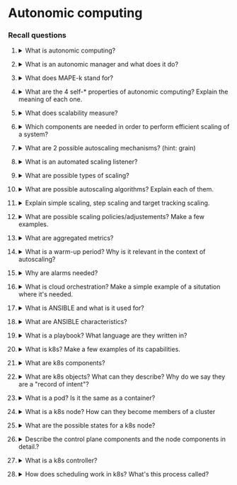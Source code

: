 # Autonomic computing

### Recall questions

1. <details markdown=1><summary markdown="span"> What is autonomic computing? </summary>
    
    \
    ==Systems capable of managing themselves given high level objectives from the administrators.==

</details>

2. <details markdown=1><summary markdown="span"> What is an autonomic manager and what does it do? </summary>
    
    \
    Process (?) with the task of:
    1. ==monitoring the system==
    2. ==verify that the system is in the desired state==
    3. ==plan an action to keep/change the state and execute it==

</details>

3. <details markdown=1><summary markdown="span"> What does  MAPE-k stand for? </summary>
    
    \
    ![](../../../static/CLD/aco1.png)

</details>

4. <details markdown=1><summary markdown="span"> What are the 4 self-* properties of autonomic computing? Explain the meaning of each one. </summary>
    
    \
    Properties:
    - self ==configuration==: see ansible
    - self ==healing==: e.g. guarantee a certain number of VMs are always running;
    - self ==protection==: e.g. keep intruders out and mitigate successful attacks;
    - self ==optimization==: e.g. determine optimal amount of VMs to guarantee SLA and minimize cost.

</details>

5. <details markdown=1><summary markdown="span"> What does scalability measure? </summary>
    
    \
    ==It measures the trend of performance with increasing load==. In other words, a system is scalable if it's ==capable of mantaining performance under increased load by adding more resources==.
    ![](../../../static/CLD/aco2.png)

</details>

6. <details markdown=1><summary markdown="span"> Which components are needed in order to perform efficient scaling of a system? </summary>
    
    \
    Components needed in order to perform:
    - ==resource usage monitor==
    - ==scaling mechanism==
    - ==load balancer==

</details>

7. <details markdown=1><summary markdown="span"> What are 2 possible autoscaling mechanisms? (hint: grain) </summary>
    
    \
    2 possible mechanisms:
    - ==coarse grain==: replication of an ==entire application==
    - ==fine grain==: replication of an ==application component== (micro-services)

</details>

8. <details markdown=1><summary markdown="span"> What is an automated scaling listener? </summary>
    
    \
    It's the ==core component of the Dynamic Scaling Architecture==, and it decides how to perform scaling based on requests from outside.
    ![](../../../static/CLD/aco3.png)

</details>

9. <details markdown=1><summary markdown="span"> What are possible types of scaling? </summary>
    
    \
    Possible scaling techniques are:
    - ==out/in (vertical)==
    - ==up/down (horizontal)==
    - ==migration==

</details>

10. <details markdown=1><summary markdown="span"> What are possible autoscaling algorithms? Explain each of them. </summary>
    
    \
    Possible autoscaling algorithms:
    - ==threshold based (reactive)==
    - ==model based (reactive)==: based on ==mathematical modelling of the system==
    - ==threshold + model (proactive)==: uses ==model to predict values in the next $x$ minutes and scales if threshold is surpassed==.

</details>

11. <details markdown=1><summary markdown="span"> Explain simple scaling, step scaling and target tracking scaling. </summary>
    
    \
    ==Simple and step scaling==: defines ==how many instances to remove and which events triggers it (threshold/other)==. In the case of ==step scaling there is no cool down period==. \
    ==Target tracking scaling==: defines a ==desired value for a performance/workload metric to mantain==.

</details>

12. <details markdown=1><summary markdown="span"> What are possible scaling policies/adjustements? Make a few examples.</summary>
    
    \
    ==Change in capacity==: add vms \
    ==Exact capacity==: specify exact number of vms for each scaling action \
    ==Percent capacity==: performs scaling based on a percentage of the current nr. of vms

</details>

13. <details markdown=1><summary markdown="span"> What are aggregated metrics? </summary>
    
    \
    ==Metrics that represent the average values across the VMs==.

</details>

14. <details markdown=1><summary markdown="span"> What is a warm-up period? Why is it relevant in the context of autoscaling?</summary>
    
    \
    Period in which ==the machine is still not a full capacity==. While ==in warm up, the VM is not included by the scaling listener==.

</details>

15. <details markdown=1><summary markdown="span"> Why are alarms needed?</summary>
    
    \
    To avoid calling for new scaling actions while other are already starting. The idea is that if ==a certain threshold is reached for an $x$ amount of time, then an alarm goes off== and a scaling action is requested.

</details>

16. <details markdown=1><summary markdown="span"> What is cloud orchestration? Make a simple example of a situtation where it's needed.</summary>
    
    \
    It is ==the process of automating the tasks needed to manage connections and operations of workloads==. In simpler terms, we might want to automatically configure remote servers (and all the parameters needed for them in order to work correctly) with minimal or no intervention.

</details>

17. <details markdown=1><summary markdown="span"> What is ANSIBLE and what is it used for?</summary>
    
    \
    ANSIBLE is ==an open source IT configuration management, orchestration and deployment tool==.

</details>

18. <details markdown=1><summary markdown="span"> What are ANSIBLE characteristics?</summary>
    
    \
    Characteristics:
    - ==agentless==: ANSIBLE does not have to be installed on the target machines
    - ==push model==: the remote management is achieved ==through pushing instructions with SSH== or ==WinRM==.

</details>

19. <details markdown=1><summary markdown="span"> What is a playbook? What language are they written in?</summary>
    
    \
    ==Prescriptive and responsive description on deployment==. Commonly ==written in YAML, they are a list of tasks which consists of ANSIBLE module calls.==

</details>

20. <details markdown=1><summary markdown="span"> What is k8s? Make a few examples of its capabilities.</summary>
    
    \
    A ==platform for managing containerised services==. With k8s is possible to:
    - do ==service discovery and load balancing==
    - ==orchestration==
    - ==automatic rollouts/rollbacks==
    - ==self healing==
    - ==automatic bin packing (clustering)==

</details>


21. <details markdown=1><summary markdown="span"> What are k8s components?</summary>
    
    \
    ![](../../../static/CLD/aco4.png)

</details>


22. <details markdown=1><summary markdown="span"> What are k8s objects? What can they describe? Why do we say they are a "record of intent"?</summary>
    
    \
    Persistent entities in the k8s system. They can describe:
    - ==running containerised apps==
    - ==resources available==
    - ==policies==

    Furthermore, we say they are a ==record of intent as k8s will try to keep the cluster in the state described by the objects==.


</details>


23. <details markdown=1><summary markdown="span"> What is a pod? Is it the same as a container?</summary>
    
    \
    Pods are the ==smallest deploayble units of computing, and consist of 1 or more containers==.

</details>


24. <details markdown=1><summary markdown="span"> What is a k8s node? How can they become members of a cluster</summary>
    
    \
    It is a ==virtual of physical machine and represents a member of a cluster==. To become members of a cluster, they must ==self register with the control plane API== or ==be manually added==.

</details>


25. <details markdown=1><summary markdown="span"> What are the possible states for a k8s node?</summary>
    
    \
    A few possible conditions:
    - ready
    - diskpressure
    - memory pressure
    - etc...

</details>


26. <details markdown=1><summary markdown="span"> Describe the control plane components and the node components in detail.?</summary>
    
    \
    See kubernets resorces.

</details>


27. <details markdown=1><summary markdown="span"> What is a k8s controller?</summary>
    
    \
    They are ==control loops that watch the state of a k8s cluster==, and specifically monitor at least one resource type.

</details>

28. <details markdown=1><summary markdown="span"> How does scheduling work in k8s? What's this process called? </summary>
    
    \
    In k8s ==scheduling refers to making sure that pods are matched to nodes, so that kubelets can run them==. The process is called ==Filtering and Scoring==, and terminates with ==the API communicating the decision== to the ctl plane through ==binding==.


</details>

